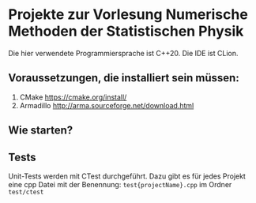 # Projekte zur Vorlesung Numerische Methoden der Statistischen Physik
Die hier verwendete Programmiersprache ist C++20. Die IDE ist CLion.

## Voraussetzungen, die installiert sein müssen:
1. CMake https://cmake.org/install/
2. Armadillo http://arma.sourceforge.net/download.html



## Wie starten?

## Tests
Unit-Tests werden mit CTest durchgeführt.
Dazu gibt es für jedes Projekt eine cpp Datei mit der Benennung: `test{projectName}.cpp` im Ordner `test/ctest`



